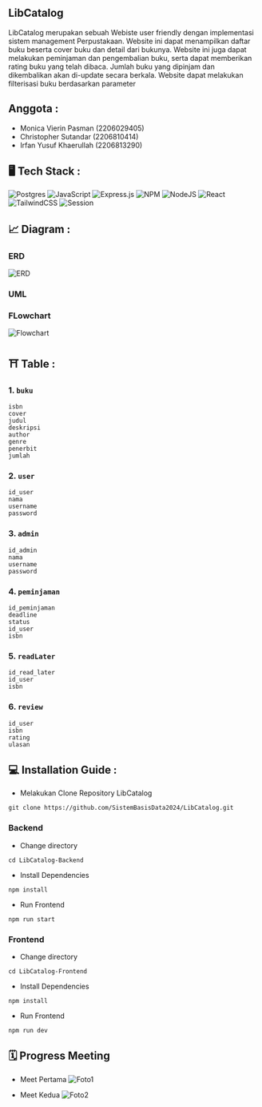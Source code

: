 ## LibCatalog

LibCatalog merupakan sebuah Webiste user friendly dengan implementasi sistem management Perpustakaan. Website ini dapat menampilkan daftar buku beserta cover buku dan detail dari bukunya. Website ini juga dapat melakukan peminjaman dan pengembalian buku, serta dapat memberikan rating buku yang telah dibaca. Jumlah buku yang dipinjam dan dikembalikan akan di-update secara berkala. Website dapat melakukan filterisasi buku berdasarkan parameter

## Anggota :
- Monica Vierin Pasman (2206029405)
- Christopher Sutandar (2206810414)
- Irfan Yusuf Khaerullah (2206813290)


## 🖥️ Tech Stack : 

![Postgres](https://img.shields.io/badge/postgres-%23316192.svg?style=for-the-badge&logo=postgresql&logoColor=white) ![JavaScript](https://img.shields.io/badge/javascript-%23323330.svg?style=for-the-badge&logo=javascript&logoColor=%23F7DF1E) ![Express.js](https://img.shields.io/badge/express.js-%23404d59.svg?style=for-the-badge&logo=express&logoColor=%2361DAFB) ![NPM](https://img.shields.io/badge/NPM-%23000000.svg?style=for-the-badge&logo=npm&logoColor=white) ![NodeJS](https://img.shields.io/badge/node.js-6DA55F?style=for-the-badge&logo=node.js&logoColor=white) ![React](https://img.shields.io/badge/react-%2320232a.svg?style=for-the-badge&logo=react&logoColor=%2361DAFB) ![TailwindCSS](https://img.shields.io/badge/tailwindcss-%2338B2AC.svg?style=for-the-badge&logo=tailwind-css&logoColor=white) ![Session](https://img.shields.io/badge/Session-grey?style=for-the-badge&logo=Session)

## 📈 Diagram : 

### ERD 
![ERD](https://cdn.discordapp.com/attachments/676267084732170251/1249327579220148224/LibCatalog-ERD.png?ex=6666e67a&is=666594fa&hm=d028ab14aa27ce3adbb042ea716a606d2938f0f01915b475b948cb1482efc293&)

### UML

### FLowchart
![Flowchart](https://cdn.discordapp.com/attachments/676267084732170251/1249361036440633407/Diagram_Tanpa_Judul.drawio_31.png?ex=666705a3&is=6665b423&hm=b51485a43aa979298cbc5505e9f1a6e15655f7b6e4500ab95f4090ab646badca&)

## ⛩ Table : 

### 1. `buku`
```
isbn
cover
judul
deskripsi
author
genre
penerbit
jumlah
```

### 2. `user`
```
id_user
nama
username
password
```
### 3. `admin`
```
id_admin
nama
username
password
```
### 4. `peminjaman`
```
id_peminjaman
deadline
status
id_user
isbn
```
### 5. `readLater`
```
id_read_later
id_user
isbn
```

### 6. `review`
```
id_user
isbn
rating
ulasan
```




## 💻 Installation Guide : 
- Melakukan Clone Repository LibCatalog
```
git clone https://github.com/SistemBasisData2024/LibCatalog.git
```

### Backend
- Change directory 
```
cd LibCatalog-Backend
```
- Install Dependencies
```
npm install
```

- Run Frontend
```
npm run start

```


### Frontend
- Change directory 
```
cd LibCatalog-Frontend
```
- Install Dependencies
```
npm install
```

- Run Frontend
```
npm run dev

```

## 🗓️ Progress Meeting 
- Meet Pertama
![Foto1](https://cdn.discordapp.com/attachments/676267084732170251/1249360966039375892/image.png?ex=66670592&is=6665b412&hm=70c982700314a464fdad8c428efb43b061aed73aec0949a21780561a59a9790a&)

- Meet Kedua
![Foto2](https://cdn.discordapp.com/attachments/676267084732170251/1249362456502075454/image.png?ex=666706f5&is=6665b575&hm=a8de8e1dd5d86ac33270547f04347a9a560cdf855a56ee32fd501e51da4985f4&)

